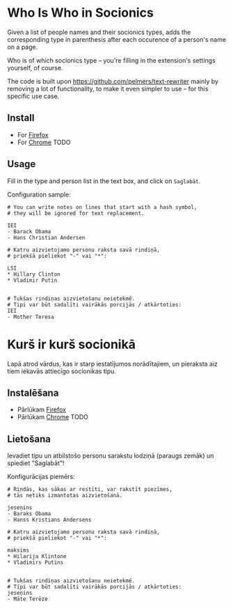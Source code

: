 # Who Is Who in Socionics

Given a list of people names and their socionics types, adds the corresponding type in parenthesis after each occurence of a person's name on a page.

Who is of which socionics type – you're filling in the extension's settings yourself, of course.

The code is built upon https://github.com/pelmers/text-rewriter mainly by removing a lot of functionality, to make it even simpler to use – for this specific use case.

## Install

* For [Firefox](https://addons.mozilla.org/en-US/firefox/addon/who-is-who-in-socionics/)
* For [Chrome](https://chrome.google.com/webstore/detail/) TODO

## Usage

Fill in the type and person list in the text box, and click on `Saglabāt`.

Configuration sample:

```
# You can write notes on lines that start with a hash symbol,
# they will be ignored for text replacement.

IEI
- Barack Obama
- Hans Christian Andersen

# Katru aizvietojamo personu raksta savā rindiņā,
# priekšā pieliekot "-" vai "*":

LSI
* Hillary Clinton
* Vladimir Putin


# Tukšas rindiņas aizvietošanu neietekmē.
# Tipi var būt sadalīti vairākās porcijās / atkārtoties:
IEI
- Mother Teresa
```

# Kurš ir kurš socionikā

Lapā atrod vārdus, kas ir starp iestatījumos norādītajiem, un pieraksta aiz tiem iekavās attiecīgo socionikas tipu.

## Instalēšana

* Pārlūkam [Firefox](https://addons.mozilla.org/lv/firefox/addon/who-is-who-in-socionics/)
* Pārlūkam [Chrome](https://chrome.google.com/webstore/detail/) TODO

## Lietošana

Ievadiet tipu un atbilstošo personu sarakstu lodziņā (paraugs zemāk) un spiediet &quot;Saglabāt&quot;!</p>

Konfigurācijas piemērs:

```
# Rindās, kas sākas ar restīti, var rakstīt piezīmes,
# tās netiks izmantotas aizvietošanā.

jeseņins
- Baraks Obama
- Hanss Kristians Andersens

# Katru aizvietojamo personu raksta savā rindiņā,
# priekšā pieliekot "-" vai "*":

maksims
* Hilarija Klintone
* Vladimirs Putins


# Tukšas rindiņas aizvietošanu neietekmē.
# Tipi var būt sadalīti vairākās porcijās / atkārtoties:
jeseņins
- Māte Terēze
```
